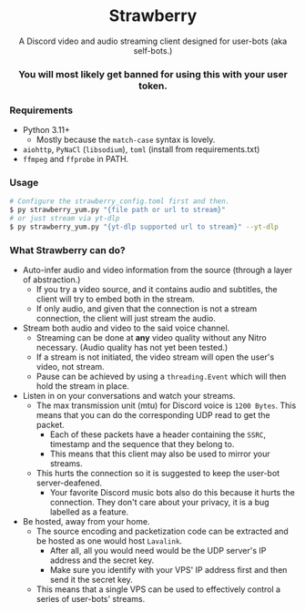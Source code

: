 <h1 align="center">Strawberry</h1>
<p align="center">A Discord video and audio streaming client designed for user-bots (aka self-bots.)</p>


<h3 align="center">You will most likely get banned for using this with your user token.</h3>

<h3>Requirements</h3>

- Python 3.11+
    - Mostly because the `match-case` syntax is lovely.
- `aiohttp`, `PyNaCl` (`libsodium`), `toml` (install from requirements.txt)
- `ffmpeg` and `ffprobe` in PATH.

<h3>Usage</h3>

```sh
# Configure the strawberry_config.toml first and then.
$ py strawberry_yum.py "{file path or url to stream}"
# or just stream via yt-dlp
$ py strawberry_yum.py "{yt-dlp supported url to stream}" --yt-dlp
```


<h3>What Strawberry can do?</h3>

- Auto-infer audio and video information from the source (through a layer of abstraction.)
    - If you try a video source, and it contains audio and subtitles, the client will try to embed both in the stream.
    - If only audio, and given that the connection is not a stream connection, the client will just stream the audio.
- Stream both audio and video to the said voice channel.
    - Streaming can be done at **any** video quality without any Nitro necessary. (Audio quality has not yet been tested.)
    - If a stream is not initiated, the video stream will open the user's video, not stream.
    - Pause can be achieved by using a `threading.Event` which will then hold the stream in place.
- Listen in on your conversations and watch your streams.
    - The max transmission unit (mtu) for Discord voice is `1200 Bytes`. This means that you can do the corresponding UDP read to get the packet.
        - Each of these packets have a header containing the `SSRC`, timestamp and the sequence that they belong to.
        - This means that this client may also be used to mirror your streams.
    - This hurts the connection so it is suggested to keep the user-bot server-deafened.
        - Your favorite Discord music bots also do this because it hurts the connection. They don't care about your privacy, it is a bug labelled as a feature.
- Be hosted, away from your home.
    - The source encoding and packetization code can be extracted and be hosted as one would host `Lavalink`.
        - After all, all you would need would be the UDP server's IP address and the secret key.
        - Make sure you identify with your VPS' IP address first and then send it the secret key.
    - This means that a single VPS can be used to effectively control a series of user-bots' streams.
